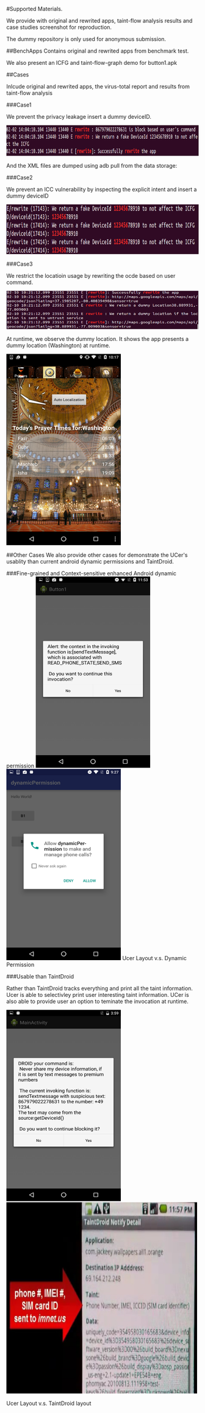 #Supported Materials. 

We provide with original and rewrited apps, taint-flow analysis results and case studies screenshot for reproduction.

The dummy repository is only used for anonymous submission.

##BenchApps
Contains original and rewrited apps from benchmark test.

We also present an ICFG and taint-flow-graph demo for button1.apk

##Cases

Inlcude original and rewrited apps, the virus-total report and results from taint-flow analysis

###Case1

We prevent the privacy leakage insert a dummy deviceID.

<img src="https://github.com/dummyForSubmission/supportedMaterials/blob/master/Case-proactive-privacy-protection/s1.png" height="80" width="700">

And the XML files are dumped using adb pull from the data storage:


###Case2

We prevent an ICC vulnerability by inspecting the explicit intent and insert a dummy deviceID

<img src="https://github.com/dummyForSubmission/supportedMaterials/blob/master/Case-mitigate-ICC/sc.png" height="130" width="700">



###Case3

We restrict the locatioin usage by rewriting the ocde based on user command.

<img src="https://github.com/dummyForSubmission/supportedMaterials/blob/master/Case-location-restriction/screen.png" height="100" width="700">

At runtime, we observe the dummy location. It shows the app presents a dummy location (Washington) at runtime.

<img src="https://github.com/dummyForSubmission/supportedMaterials/blob/master/Case-location-restriction/sc.png" height="500" width="300">


##Other Cases
We also provide other cases for demonstrate the UCer's usablity than current android dynamic permissions and TaintDroid.

###Fine-grained and Context-sensitive enhanced Android dynamic permission
<img src="https://github.com/dummyForSubmission/supportedMaterials/blob/master/Case-others/contextSen.png" alt="UCer layout"  height="500" width="300">  <img src="https://github.com/dummyForSubmission/supportedMaterials/blob/master/Case-others/dynamic.png" alt="Dynamic layout"  height="500" width="300"> 
Ucer Layout v.s. Dynamic Permission

###Usable than TaintDroid

Rather than TaintDroid tracks everything and print all the taint information. Ucer is able to selectivley print user interesting taint information. UCer is also able to provide user an option to teminate the invocation at runtime. 

<img src="https://github.com/dummyForSubmission/supportedMaterials/blob/master/Case-others/outperformTainDroid.png" alt="UCer layout"  height="500" width="300">  <img src="https://github.com/dummyForSubmission/supportedMaterials/blob/master/Case-others/taintdroid.jpg" alt="TaintDroid layout"  height="500" width="500"> 

Ucer Layout v.s. TaintDroid layout 

